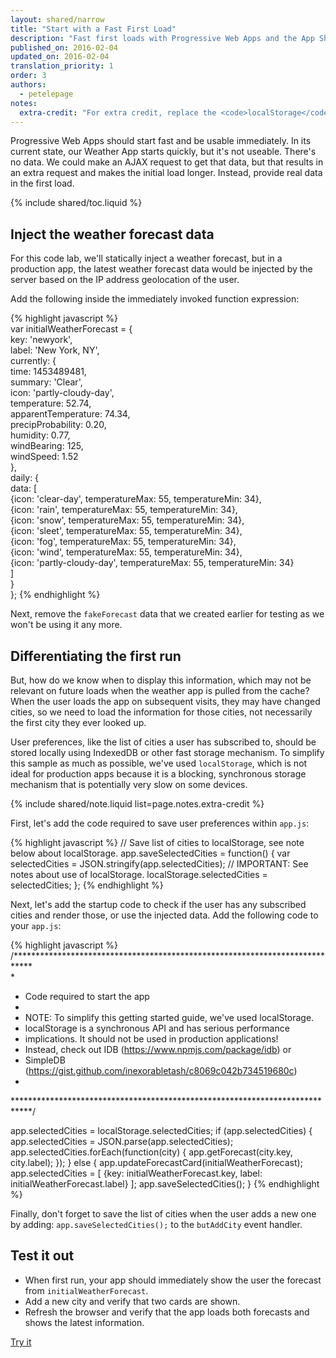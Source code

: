 ```yaml
---
layout: shared/narrow
title: "Start with a Fast First Load"
description: "Fast first loads with Progressive Web Apps and the App Shell model."
published_on: 2016-02-04
updated_on: 2016-02-04
translation_priority: 1
order: 3
authors:
  - petelepage
notes:
  extra-credit: "For extra credit, replace the <code>localStorage</code> implementation with <a href='https://www.npmjs.com/package/idb'>idb</a>"
---
```


<p class="intro">
Progressive Web Apps should start fast and be usable immediately. In its 
current state, our Weather App starts quickly, but it's not useable. There's no 
data. We could make an AJAX request to get that data, but that results in an 
extra request and makes the initial load longer. Instead, provide real data in 
the first load.
</p>

{% include shared/toc.liquid %}

## Inject the weather forecast data

For this code lab, we'll statically inject a weather forecast, but in a 
production app, the latest weather forecast data would be injected by the server 
based on the IP address geolocation of the user. 

Add the following inside the immediately invoked function expression:

{% highlight javascript %}  
var initialWeatherForecast = {  
  key: 'newyork',  
  label: 'New York, NY',  
  currently: {  
    time: 1453489481,  
    summary: 'Clear',  
    icon: 'partly-cloudy-day',  
    temperature: 52.74,  
    apparentTemperature: 74.34,  
    precipProbability: 0.20,  
    humidity: 0.77,  
    windBearing: 125,  
    windSpeed: 1.52  
  },  
  daily: {  
    data: [  
      {icon: 'clear-day', temperatureMax: 55, temperatureMin: 34},  
      {icon: 'rain', temperatureMax: 55, temperatureMin: 34},  
      {icon: 'snow', temperatureMax: 55, temperatureMin: 34},  
      {icon: 'sleet', temperatureMax: 55, temperatureMin: 34},  
      {icon: 'fog', temperatureMax: 55, temperatureMin: 34},  
      {icon: 'wind', temperatureMax: 55, temperatureMin: 34},  
      {icon: 'partly-cloudy-day', temperatureMax: 55, temperatureMin: 34}  
    ]  
  }  
};
{% endhighlight %}

Next, remove the `fakeForecast` data that we created earlier for testing as we 
won't be using it any more.

## Differentiating the first run

But, how do we know when to display this information, which may not be relevant 
on future loads when the weather app is pulled from the cache? When the user 
loads the app on subsequent visits, they may have changed cities, so we need to 
load the information for those cities, not necessarily the first city they ever 
looked up.

User preferences, like the list of cities a user has subscribed to, should be 
stored locally using IndexedDB or other fast storage mechanism. To simplify this 
sample as much as possible, we've used `localStorage`, which is not ideal for 
production apps because it is a blocking, synchronous storage mechanism that is 
potentially very slow on some devices.

{% include shared/note.liquid list=page.notes.extra-credit %}

First, let's add the code required to save user preferences within `app.js`:  

{% highlight javascript %}
// Save list of cities to localStorage, see note below about localStorage.
app.saveSelectedCities = function() {
  var selectedCities = JSON.stringify(app.selectedCities);
  // IMPORTANT: See notes about use of localStorage.
  localStorage.selectedCities = selectedCities;
};
{% endhighlight %}

Next, let's add the startup code to check if the user has any subscribed cities 
and render those, or use the injected data. Add the following code to your 
`app.js`:  

{% highlight javascript %}
/****************************************************************************   
 *
 * Code required to start the app
 *
 * NOTE: To simplify this getting started guide, we've used localStorage.
 *   localStorage is a synchronous API and has serious performance
 *   implications. It should not be used in production applications!
 *   Instead, check out IDB (https://www.npmjs.com/package/idb) or
 *   SimpleDB (https://gist.github.com/inexorabletash/c8069c042b734519680c)
 *
 ****************************************************************************/

app.selectedCities = localStorage.selectedCities;
if (app.selectedCities) {
  app.selectedCities = JSON.parse(app.selectedCities);
  app.selectedCities.forEach(function(city) {
    app.getForecast(city.key, city.label);
  });
} else {
  app.updateForecastCard(initialWeatherForecast);
  app.selectedCities = [
    {key: initialWeatherForecast.key, label: initialWeatherForecast.label}
  ];
  app.saveSelectedCities();
}
{% endhighlight %}

Finally, don't forget to save the list of cities when the user adds a new one by 
adding: `app.saveSelectedCities();` to the `butAddCity` event handler.

## Test it out

* When first run, your app should immediately show the user the forecast from 
  `initialWeatherForecast`.
* Add a new city and verify that two cards are shown.
* Refresh the browser and verify that the app loads both forecasts and shows the 
  latest information.

<a href="https://weather-pwa-sample.firebaseapp.com/step-04/" class="mdl-button mdl-js-button mdl-button--raised mdl-button--colored">Try it</a>
